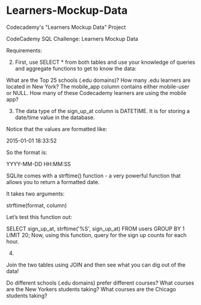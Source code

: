 # Learners-Mockup-Data
Codecademy's "Learners Mockup Data" Project

CodeCademy SQL Challenge: Learners Mockup Data

Requirements:


2. First, use SELECT * from both tables and use your knowledge of queries and aggregate functions to get to know the data:

What are the Top 25 schools (.edu domains)?
How many .edu learners are located in New York?
The mobile_app column contains either mobile-user or NULL. How many of these Codecademy learners are using the mobile app?

3. The data type of the sign_up_at column is DATETIME. It is for storing a date/time value in the database.

Notice that the values are formatted like:

2015-01-01 18:33:52

So the format is:

YYYY-MM-DD HH:MM:SS

SQLite comes with a strftime() function - a very powerful function that allows you to return a formatted date.

It takes two arguments:

strftime(format, column)

Let’s test this function out:

SELECT sign_up_at,
   strftime('%S', sign_up_at)
FROM users
GROUP BY 1
LIMIT 20;
Now, using this function, query for the sign up counts for each hour.

4. 
Join the two tables using JOIN and then see what you can dig out of the data!

Do different schools (.edu domains) prefer different courses?
What courses are the New Yorkers students taking?
What courses are the Chicago students taking?
